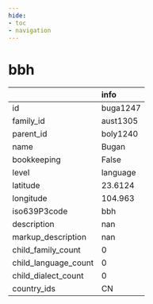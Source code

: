 ```yaml
---
hide:
- toc
- navigation
---
```

# bbh
|                      | info     |
|:---------------------|:---------|
| id                   | buga1247 |
| family_id            | aust1305 |
| parent_id            | boly1240 |
| name                 | Bugan    |
| bookkeeping          | False    |
| level                | language |
| latitude             | 23.6124  |
| longitude            | 104.963  |
| iso639P3code         | bbh      |
| description          | nan      |
| markup_description   | nan      |
| child_family_count   | 0        |
| child_language_count | 0        |
| child_dialect_count  | 0        |
| country_ids          | CN       |